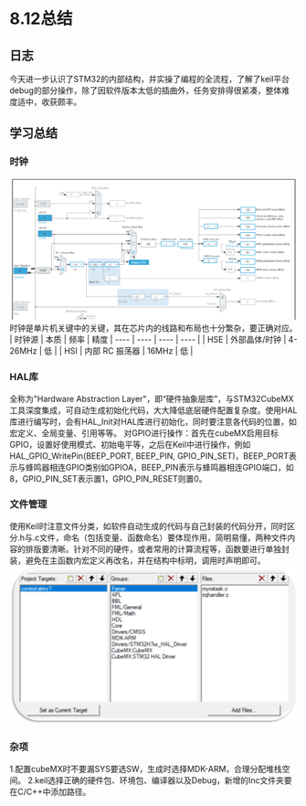 # 8.12总结
## 日志 
今天进一步认识了STM32的内部结构，并实操了编程的全流程，了解了keil平台debug的部分操作，除了因软件版本太低的插曲外，任务安排得很紧凑，整体难度适中，收获颇丰。
## 学习总结
### 时钟
![加载中...](./clock.png)
时钟是单片机关键中的关键，其在芯片内的线路和布局也十分繁杂，要正确对应。 
| 时钟源 | 本质  | 频率 | 精度
|  ----  | ----  | ---- | ---- |
| HSE  | 外部晶体/时钟 | 4-26MHz | 低 |
| HSI  | 内部 RC 振荡器 | 16MHz | 低 |
### HAL库
全称为"Hardware Abstraction Layer"，即“硬件抽象层库”，与STM32CubeMX工具深度集成，可自动生成初始化代码，大大降低底层硬件配置复杂度。使用HAL库进行编写时，会有HAL_Init对HAL库进行初始化，同时要注意各代码的位置，如宏定义、全局变量、引用等等。
对GPIO进行操作：首先在cubeMX启用目标GPIO，设置好使用模式、初始电平等，之后在Keil中进行操作，例如HAL_GPIO_WritePin(BEEP_PORT, BEEP_PIN, GPIO_PIN_SET)，BEEP_PORT表示与蜂鸣器相连GPIO类别如GPIOA，BEEP_PIN表示与蜂鸣器相连GPIO端口，如8，GPIO_PIN_SET表示置1，GPIO_PIN_RESET则置0。
### 文件管理
使用Keil时注意文件分类，如软件自动生成的代码与自己封装的代码分开，同时区分.h与.c文件，命名（包括变量、函数命名）要体现作用，简明易懂，两种文件内容的排版要清晰。针对不同的硬件，或者常用的计算流程等，函数要进行单独封装，避免在主函数内宏定义再改名，并在结构中标明，调用时声明即可。
![加载中...](./file.png)
### 杂项
1.配置cubeMX时不要漏SYS要选SW，生成时选择MDK-ARM，合理分配堆栈空间。
2.keil选择正确的硬件包、环境包、编译器以及Debug，新增的Inc文件夹要在C/C++中添加路径。